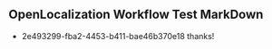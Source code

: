 ## OpenLocalization Workflow Test MarkDown
* 2e493299-fba2-4453-b411-bae46b370e18 thanks!

<!--HONumber=Sep16_HO1-->


